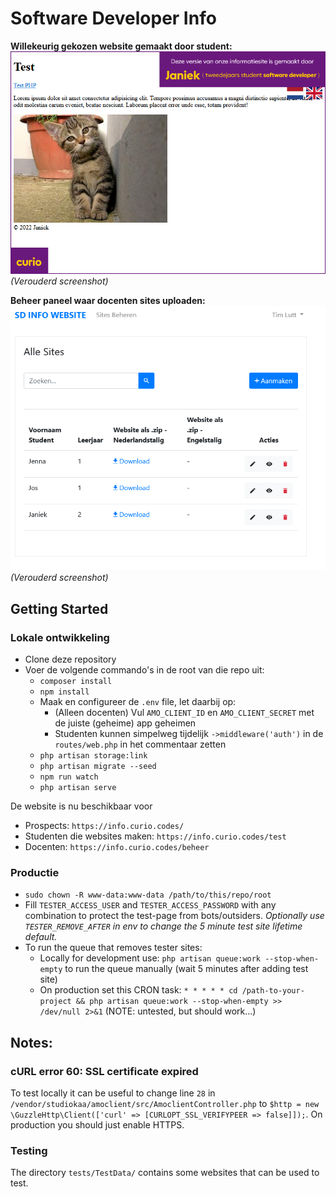 # Software Developer Info

**Willekeurig gekozen website gemaakt door student:**
![Screenshot van willekeurige website](.github/screenshot-student.png)
*(Verouderd screenshot)*

**Beheer paneel waar docenten sites uploaden:**
![Screenshot van docent beher paneel](.github/screenshot-manage.png)
*(Verouderd screenshot)*

## Getting Started

### Lokale ontwikkeling
* Clone deze repository
* Voer de volgende commando's in de root van die repo uit:
    * `composer install`
    * `npm install`
    * Maak en configureer de `.env` file, let daarbij op:
        * (Alleen docenten) Vul `AMO_CLIENT_ID` en `AMO_CLIENT_SECRET` met de juiste (geheime) app geheimen
        * Studenten kunnen simpelweg tijdelijk `->middleware('auth')` in de `routes/web.php` in het commentaar zetten
    * `php artisan storage:link`
    * `php artisan migrate --seed`
    * `npm run watch`
    * `php artisan serve`

De website is nu beschikbaar voor
* Prospects: `https://info.curio.codes/`
* Studenten die websites maken: `https://info.curio.codes/test`
* Docenten: `https://info.curio.codes/beheer`

### Productie
* `sudo chown -R www-data:www-data /path/to/this/repo/root`
* Fill `TESTER_ACCESS_USER` and `TESTER_ACCESS_PASSWORD` with any combination to protect the test-page from bots/outsiders. *Optionally use `TESTER_REMOVE_AFTER` in env to change the 5 minute test site lifetime default.*
* To run the queue that removes tester sites:
    * Locally for development use: `php artisan queue:work --stop-when-empty` to run the queue manually (wait 5 minutes after adding test site)
    * On production set this CRON task: `* * * * * cd /path-to-your-project && php artisan queue:work --stop-when-empty >> /dev/null 2>&1` (NOTE: untested, but should work...)

## Notes:

### cURL error 60: SSL certificate expired
To test locally it can be useful to change line `28` in `/vendor/studiokaa/amoclient/src/AmoclientController.php` to `$http = new \GuzzleHttp\Client(['curl' => [CURLOPT_SSL_VERIFYPEER => false]]);`. On production you should just enable HTTPS.

### Testing
The directory `tests/TestData/` contains some websites that can be used to test.